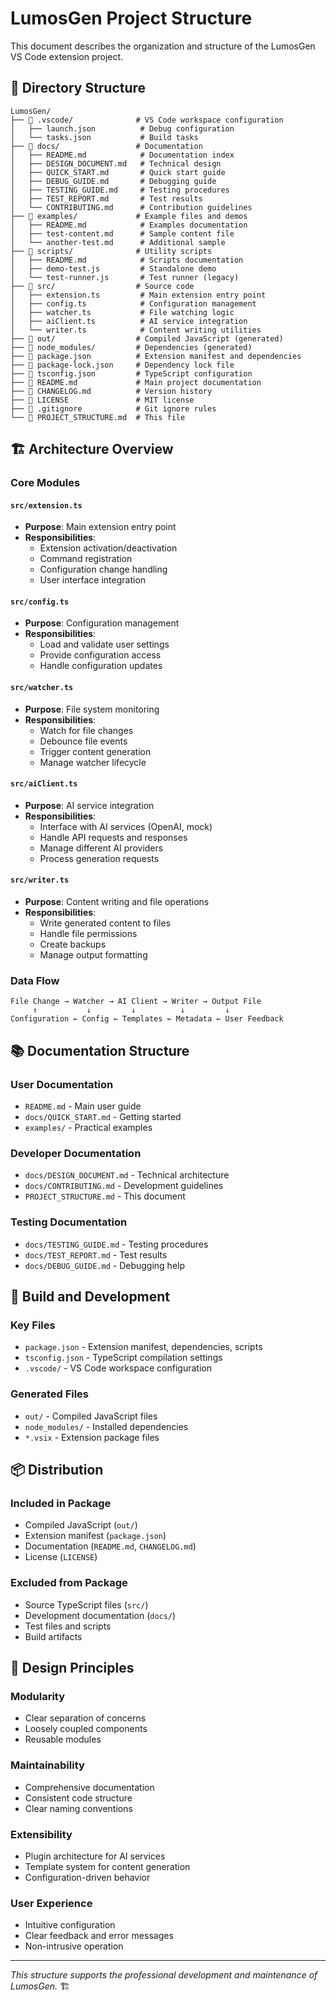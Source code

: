 # LumosGen Project Structure

This document describes the organization and structure of the LumosGen VS Code extension project.

## 📁 Directory Structure

```
LumosGen/
├── 📁 .vscode/              # VS Code workspace configuration
│   ├── launch.json          # Debug configuration
│   └── tasks.json           # Build tasks
├── 📁 docs/                 # Documentation
│   ├── README.md            # Documentation index
│   ├── DESIGN_DOCUMENT.md   # Technical design
│   ├── QUICK_START.md       # Quick start guide
│   ├── DEBUG_GUIDE.md       # Debugging guide
│   ├── TESTING_GUIDE.md     # Testing procedures
│   ├── TEST_REPORT.md       # Test results
│   └── CONTRIBUTING.md      # Contribution guidelines
├── 📁 examples/             # Example files and demos
│   ├── README.md            # Examples documentation
│   ├── test-content.md      # Sample content file
│   └── another-test.md      # Additional sample
├── 📁 scripts/              # Utility scripts
│   ├── README.md            # Scripts documentation
│   ├── demo-test.js         # Standalone demo
│   └── test-runner.js       # Test runner (legacy)
├── 📁 src/                  # Source code
│   ├── extension.ts         # Main extension entry point
│   ├── config.ts            # Configuration management
│   ├── watcher.ts           # File watching logic
│   ├── aiClient.ts          # AI service integration
│   └── writer.ts            # Content writing utilities
├── 📁 out/                  # Compiled JavaScript (generated)
├── 📁 node_modules/         # Dependencies (generated)
├── 📄 package.json          # Extension manifest and dependencies
├── 📄 package-lock.json     # Dependency lock file
├── 📄 tsconfig.json         # TypeScript configuration
├── 📄 README.md             # Main project documentation
├── 📄 CHANGELOG.md          # Version history
├── 📄 LICENSE               # MIT license
├── 📄 .gitignore            # Git ignore rules
└── 📄 PROJECT_STRUCTURE.md  # This file
```

## 🏗️ Architecture Overview

### Core Modules

#### `src/extension.ts`
- **Purpose**: Main extension entry point
- **Responsibilities**: 
  - Extension activation/deactivation
  - Command registration
  - Configuration change handling
  - User interface integration

#### `src/config.ts`
- **Purpose**: Configuration management
- **Responsibilities**:
  - Load and validate user settings
  - Provide configuration access
  - Handle configuration updates

#### `src/watcher.ts`
- **Purpose**: File system monitoring
- **Responsibilities**:
  - Watch for file changes
  - Debounce file events
  - Trigger content generation
  - Manage watcher lifecycle

#### `src/aiClient.ts`
- **Purpose**: AI service integration
- **Responsibilities**:
  - Interface with AI services (OpenAI, mock)
  - Handle API requests and responses
  - Manage different AI providers
  - Process generation requests

#### `src/writer.ts`
- **Purpose**: Content writing and file operations
- **Responsibilities**:
  - Write generated content to files
  - Handle file permissions
  - Create backups
  - Manage output formatting

### Data Flow

```
File Change → Watcher → AI Client → Writer → Output File
     ↑           ↓         ↓          ↓         ↓
Configuration ← Config ← Templates ← Metadata ← User Feedback
```

## 📚 Documentation Structure

### User Documentation
- `README.md` - Main user guide
- `docs/QUICK_START.md` - Getting started
- `examples/` - Practical examples

### Developer Documentation
- `docs/DESIGN_DOCUMENT.md` - Technical architecture
- `docs/CONTRIBUTING.md` - Development guidelines
- `PROJECT_STRUCTURE.md` - This document

### Testing Documentation
- `docs/TESTING_GUIDE.md` - Testing procedures
- `docs/TEST_REPORT.md` - Test results
- `docs/DEBUG_GUIDE.md` - Debugging help

## 🔧 Build and Development

### Key Files
- `package.json` - Extension manifest, dependencies, scripts
- `tsconfig.json` - TypeScript compilation settings
- `.vscode/` - VS Code workspace configuration

### Generated Files
- `out/` - Compiled JavaScript files
- `node_modules/` - Installed dependencies
- `*.vsix` - Extension package files

## 📦 Distribution

### Included in Package
- Compiled JavaScript (`out/`)
- Extension manifest (`package.json`)
- Documentation (`README.md`, `CHANGELOG.md`)
- License (`LICENSE`)

### Excluded from Package
- Source TypeScript files (`src/`)
- Development documentation (`docs/`)
- Test files and scripts
- Build artifacts

## 🎯 Design Principles

### Modularity
- Clear separation of concerns
- Loosely coupled components
- Reusable modules

### Maintainability
- Comprehensive documentation
- Consistent code structure
- Clear naming conventions

### Extensibility
- Plugin architecture for AI services
- Template system for content generation
- Configuration-driven behavior

### User Experience
- Intuitive configuration
- Clear feedback and error messages
- Non-intrusive operation

---

*This structure supports the professional development and maintenance of LumosGen.* 🏗️
